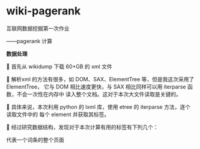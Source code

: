 # wiki-pagerank
互联网数据挖掘第一次作业

——pagerank 计算



**数据处理**

 首先从 wikidump 下载 60+GB 的 xml 文件

 解析xml 的方法有很多，如 DOM、SAX、ElementTree 等，但是我这次采用了 ElementTree， 它与 DOM 相比速度更快，与 SAX 相比同样可以用 iterparse 函数，不会一次性在内存中 读入整个文档。这对于本次大文件读取是关键的。

 具体来说，本次利用 python 的 lxml 库，使用 etree 的 iterparse 方法，逐个读取文件中的 每个 element 并获取其标签。

 经过研究数据结构，发现对于本次计算有用的标签有下列几个：

<page>代表一个词条的整个页面

<title>是词条的名称

<id>是词条的序号（本次不采用，而是直接用 title 代表一个词条）

<text>是词条正文，我们要求的外链就在此中，并且处于双中括号[[]]中

 我们采用循环遍历每个 tag，每到一个page 处，就记录下 title，并从text 中用正则表达式 提取出外链，最后都存储下来，存储格式为字典{“title1”:[“外链 1”,”外链 2”,…], “title2”:[“外链

1”,”外链 2”,…],…}，其实就是我们熟悉的邻接表结构。

 

 

 

 

 

**算法描述**

 pagerank 算法其实很简单，在我们上一步能够得出转移矩阵P 后，直接用 PT 与 pagerank

值向量 π相乘，反复多次后就能收敛。（马尔科夫过程）

 

![img](file:///C:/Users/80431/AppData/Local/Temp/msohtmlclip1/01/clip_image002.jpg)

 

 我们这里主要处理这个矩阵向量乘法。直接在 python 中乘是不现实的：首先这个矩阵是

106*106 的，内存不够肯定不能直接运行；而且它也是稀疏的，之前已经用邻接表结构存 储，完全没有必要用这个大矩阵。

 于是我回想到之前学的并行与分布式计算，曾经提到了矩阵向量乘法不同的分解方法：

（按行、按列、按块）



 传统的按行分解

![img](file:///C:/Users/80431/AppData/Local/Temp/msohtmlclip1/01/clip_image003.jpg)

 



 按列分解

![img](file:///C:/Users/80431/AppData/Local/Temp/msohtmlclip1/01/clip_image005.jpg)

 

那我们这里显然可以采用第二种方式。矩阵的第一列，转置前就是第一行，这一行我们很 熟悉——它就是我们已经存在邻接表里的 x1 网页相应的出链，把他与x1 相乘，就能得到

x1 对所有页面的贡献，也就是乘后向量的第一列，然后x2、x3…都这样依次相加，就得到

了全部页面对全部页面的贡献，数学上也就是图中的按列相乘，列与列相加的最终结果。

 

 

 



 实际操作后发现，我们采样的数据量很小，存在排序泄露和排序沉入问题，导致收敛速 度很慢而且 pr 值不合理（迭代 20、50、100 次的结果相差很大，而且少数值过大，以及 大量的 0 值）。于是我加入了 RWR 的改进，在随机游走过程中重新浏览新网页，也就是 在原来的迭代中加入阻尼因数 α=0.85。事实证明这条改动是大有用处的。

 

![img](file:///C:/Users/80431/AppData/Local/Temp/msohtmlclip1/01/clip_image007.jpg)

**结果分析**

   收敛情况

分别设置迭代次数为 1、10、20、50，输出到文件中，观察数值变化及收敛情况。 下图依次是 1、10、20、50 次迭代后第一页的词条及结果，可以发现，10 次后已经趋

于稳定，而 50 次的结果已经和 20 次相差无几（pr 值小数点九位前都没有任何变化，100 万 个词条的排名也完全一样），至此已经可以得出收敛的结论。

![img](file:///C:/Users/80431/AppData/Local/Temp/msohtmlclip1/01/clip_image009.gif)

 

![img](file:///C:/Users/80431/AppData/Local/Temp/msohtmlclip1/01/clip_image011.jpg)![img](file:///C:/Users/80431/AppData/Local/Temp/msohtmlclip1/01/clip_image013.jpg)

 

 

   结果分布

通过 matplotlib 绘图，得到数据的分布图。可以发现，pr 值虽然从 1e-7 到 1e-3 都有， 但是主要还是集中在 1e-7~1e-6 之间，高于 1e-6 的仅有 23130 个词条，高于1e-5 的 仅有 589 条。

![img](file:///C:/Users/80431/AppData/Local/Temp/msohtmlclip1/01/clip_image015.jpg)

 

   热门词条

![img](file:///C:/Users/80431/AppData/Local/Temp/msohtmlclip1/01/clip_image018.gif)我选取了 100 万中排名前100 个词条，翻译成中文，可以看出美国人口普查相关内容 占很大的比重，而且其中人种中白人排第一。除此之外，英国是排名最高的国家，纽 约是排名最高的城市。当然，我们只在wiki 里选了100 万个词条，得到的这些信息也 只能代表前 100 万词条的趋势罢了。

 

 